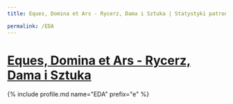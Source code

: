 ```yaml
---
title: Eques, Domina et Ars - Rycerz, Dama i Sztuka | Statystyki patronite.pl | Patromierz

permalink: /EDA
---
```


# [Eques, Domina et Ars - Rycerz, Dama i Sztuka](https://patronite.pl/EDA)

{% include profile.md name="EDA" prefix="e" %}
